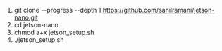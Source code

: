 1. git clone --progress --depth 1 https://github.com/sahilramani/jetson-nano.git
1. cd jetson-nano
1. chmod a+x jetson_setup.sh
1. ./jetson_setup.sh
